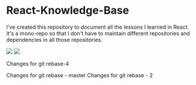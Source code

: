 # React-Knowledge-Base

I've created this repository to document all the lessons I learned in React. It's a mono-repo so that I don't have to maintain different repositories and dependencies in all those repositories.

![](https://img.shields.io/github/issues/rishabh7g/react-knowledge-base)
![](https://img.shields.io/travis/rishabh7g/react-knowledge-base)


Changes for git rebase-4



Changes for git rebase - master
Changes for git rebase - 2


